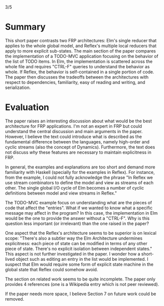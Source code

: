 3/5

# Summary

This short paper contrasts two FRP architectures: Elm's single reducer that
applies to the whole global model, and Reflex's multiple local reducers that
apply to more explicit sub-states.
The main section of the paper compares the implementation of a TODO-MVC
application focusing on the behavior of the list of TODO items.
In Elm, the implementation is scattered across the whole file and requires
"CTRL-F" queries to understand the behavior as whole.
If Reflex, the behavior is self-contained in a single portion of code.
The paper then discusses the tradeoffs between the architectures with respect
to dependencies, familiarity, easy of reading and writing, and serialization.

# Evaluation

The paper raises an interesting discussion about what would be the best
architecture for FRP applications.
I'm not an expert in FRP but could understand the central discussion and main
arguments in the paper.
However, I believe the text could introduce what is described as the
fundamental difference between the languages, namely high-order and cyclic
streams (also the concept of Dynamics).
Furthermore, the text does not discuss *why* these features are necessary to
maintain explicitness in FRP.

In general, the examples and explanations are too short and demand more
familiarity with Haskell (specially for the examples in Reflex).
For instance, from the example, I could not fully acknowledge the phrase "In
Reflex we use stream combinators to define the model and view as streams of
each other. The single global I/O cycle of Elm becomes a number of cyclic
definitions between model and view streams in Reflex."

The TODO-MVC example focus on understanding what are the pieces of code that
affect the "entries".
What if we wanted to know what a specific message may affect in the program?
In this case, the implementation in Elm would be the one to provide the answer
without a "CTRL-F".
Why is this question less important (or irrelevant) than the one raised in the
paper?

One aspect that the Reflex's architecture seems to be superior is on lexical
scope: "There's also a subtler way the Elm Architecture undermines
explicitness: each piece of state can be modified in terms of any other piece
of state. There's no explicit isolation between independent states."
This aspect is not further investigated in the paper.
I wonder how a short-lived object such as editing an entry in the list would
be implemented.
I suspect that Elm would require some form of explicit state machine in the
global state that Reflex could somehow avoid.

The section on related work seems to be quite incomplete.
The paper only provides 4 references (one is a Wikipedia entry which is not
peer reviewed).

If the paper needs more space, I believe Section 7 on future work could be
removed.
